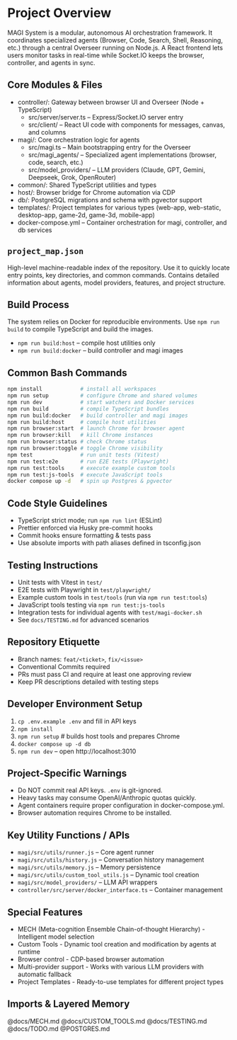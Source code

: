 # Project Overview
MAGI System is a modular, autonomous AI orchestration framework. It coordinates specialized agents (Browser, Code, Search, Shell, Reasoning, etc.) through a central Overseer running on Node.js. A React frontend lets users monitor tasks in real-time while Socket.IO keeps the browser, controller, and agents in sync.

## Core Modules & Files
- controller/: Gateway between browser UI and Overseer (Node + TypeScript)
  - src/server/server.ts – Express/Socket.IO server entry
  - src/client/ – React UI code with components for messages, canvas, and columns
- magi/: Core orchestration logic for agents
  - src/magi.ts – Main bootstrapping entry for the Overseer
  - src/magi_agents/ – Specialized agent implementations (browser, code, search, etc.)
  - src/model_providers/ – LLM providers (Claude, GPT, Gemini, Deepseek, Grok, OpenRouter)
- common/: Shared TypeScript utilities and types
- host/: Browser bridge for Chrome automation via CDP
- db/: PostgreSQL migrations and schema with pgvector support
- templates/: Project templates for various types (web-app, web-static, desktop-app, game-2d, game-3d, mobile-app)
- docker-compose.yml – Container orchestration for magi, controller, and db services

## `project_map.json`
High-level machine-readable index of the repository. Use it to quickly locate entry points, key directories, and common commands. Contains detailed information about agents, model providers, features, and project structure.

## Build Process
The system relies on Docker for reproducible environments. Use `npm run build` to compile TypeScript and build the images.
- `npm run build:host` – compile host utilities only
- `npm run build:docker` – build controller and magi images

## Common Bash Commands
```bash
npm install            # install all workspaces
npm run setup          # configure Chrome and shared volumes
npm run dev            # start watchers and Docker services
npm run build          # compile TypeScript bundles
npm run build:docker   # build controller and magi images
npm run build:host     # compile host utilities
npm run browser:start  # launch Chrome for browser agent
npm run browser:kill   # kill Chrome instances
npm run browser:status # check Chrome status
npm run browser:toggle # toggle Chrome visibility
npm test               # run unit tests (Vitest)
npm run test:e2e       # run E2E tests (Playwright)
npm run test:tools     # execute example custom tools
npm run test:js-tools  # execute JavaScript tools
docker compose up -d   # spin up Postgres & pgvector
```

## Code Style Guidelines
- TypeScript strict mode; run `npm run lint` (ESLint)
- Prettier enforced via Husky pre-commit hooks
- Commit hooks ensure formatting & tests pass
- Use absolute imports with path aliases defined in tsconfig.json

## Testing Instructions
- Unit tests with Vitest in `test/`
- E2E tests with Playwright in `test/playwright/`
- Example custom tools in `test/tools` (run via `npm run test:tools`)
- JavaScript tools testing via `npm run test:js-tools`
- Integration tests for individual agents with `test/magi-docker.sh`
- See `docs/TESTING.md` for advanced scenarios

## Repository Etiquette
- Branch names: `feat/<ticket>`, `fix/<issue>`
- Conventional Commits required
- PRs must pass CI and require at least one approving review
- Keep PR descriptions detailed with testing steps

## Developer Environment Setup
1. `cp .env.example .env` and fill in API keys
2. `npm install`
3. `npm run setup`    # builds host tools and prepares Chrome
4. `docker compose up -d db`
5. `npm run dev` – open http://localhost:3010

## Project-Specific Warnings
- Do NOT commit real API keys. `.env` is git-ignored.
- Heavy tasks may consume OpenAI/Anthropic quotas quickly.
- Agent containers require proper configuration in docker-compose.yml.
- Browser automation requires Chrome to be installed.

## Key Utility Functions / APIs
- `magi/src/utils/runner.js` – Core agent runner
- `magi/src/utils/history.js` – Conversation history management
- `magi/src/utils/memory.js` – Memory persistence
- `magi/src/utils/custom_tool_utils.js` – Dynamic tool creation
- `magi/src/model_providers/` – LLM API wrappers
- `controller/src/server/docker_interface.ts` – Container management

## Special Features
- MECH (Meta-cognition Ensemble Chain-of-thought Hierarchy) - Intelligent model selection
- Custom Tools - Dynamic tool creation and modification by agents at runtime
- Browser control - CDP-based browser automation
- Multi-provider support - Works with various LLM providers with automatic fallback
- Project Templates - Ready-to-use templates for different project types

## Imports & Layered Memory
@docs/MECH.md
@docs/CUSTOM_TOOLS.md
@docs/TESTING.md
@docs/TODO.md
@POSTGRES.md